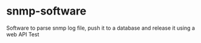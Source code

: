 snmp-software
=============

Software to parse snmp log file, push it to a database and release it using a web API
Test
